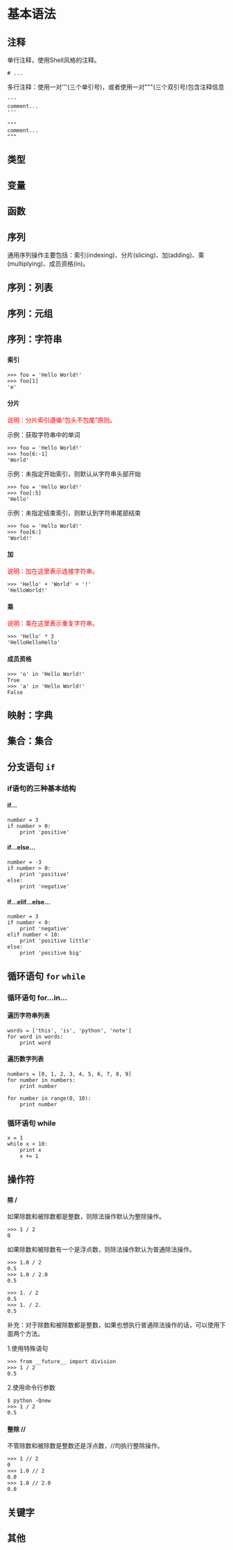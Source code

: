 # 基本语法

## 注释

单行注释，使用Shell风格的注释。

```
# ...
```

多行注释：使用一对'''(三个单引号)，或者使用一对"""(三个双引号)包含注释信息

```
'''
comment...
'''
```

```
"""
comment...
"""
```


## 类型


## 变量


## 函数


## 序列

通用序列操作主要包括：索引(indexing)、分片(slicing)、加(adding)、乘(multiplying)、成员资格(in)。


## 序列：列表


## 序列：元组


## 序列：字符串

###  

#### 索引

```
>>> foo = 'Hello World!'
>>> foo[1]
'e'
```


#### 分片

<font color="red">
说明：分片索引遵循“包头不包尾”原则。
</font>

示例：获取字符串中的单词

```
>>> foo = 'Hello World!'
>>> foo[6:-1]
'World'
```

示例：未指定开始索引，则默认从字符串头部开始

```
>>> foo = 'Hello World!'
>>> foo[:5]             
'Hello'
```

示例：未指定结束索引，则默认到字符串尾部结束

```
>>> foo = 'Hello World!'
>>> foo[6:]
'World!'
```


#### 加

<font color="red">
说明：加在这里表示连接字符串。
</font>

```
>>> 'Hello' + 'World' + '!'
'HelloWorld!'
```


#### 乘

<font color="red">
说明：乘在这里表示重复字符串。
</font>

```
>>> 'Hello' * 3
'HelloHelloHello'
```


#### 成员资格

```
>>> 'o' in 'Hello World!'
True
>>> 'a' in 'Hello World!' 
False
```


## 映射：字典


## 集合：集合


## 分支语句 `if`

### if语句的三种基本结构

#### if...

```
number = 3
if number > 0:
    print 'positive'
```


#### if...else...

```
number = -3
if number > 0:
    print 'positive'
else:
    print 'negative'
```


#### if...elif...else...

```
number = 3
if number < 0:
    print 'negative'
elif number < 10:
    print 'positive little'
else:
    print 'positive big'
```


## 循环语句 `for` `while`

### 循环语句 for...in...

#### 遍历字符串列表

```
words = ['this', 'is', 'python', 'note']
for word in words:
    print word
```


#### 遍历数字列表

```
numbers = [0, 1, 2, 3, 4, 5, 6, 7, 8, 9]
for number in numbers:
    print number
```

```
for number in range(0, 10):
    print number
```


### 循环语句 while

```
x = 1
while x < 10:
    print x
    x += 1
```


## 操作符

###  

#### 除 /

如果除数和被除数都是整数，则除法操作默认为整除操作。

```
>>> 1 / 2
0
```

如果除数和被除数有一个是浮点数，则除法操作默认为普通除法操作。

```
>>> 1.0 / 2
0.5
>>> 1.0 / 2.0
0.5
```
```
>>> 1. / 2
0.5
>>> 1. / 2.
0.5
```

补充：对于除数和被除数都是整数，如果也想执行普通除法操作的话，可以使用下面两个方法。

1.使用特殊语句

```
>>> from __future__ import division
>>> 1 / 2
0.5
```

2.使用命令行参数

```
$ python -Qnew
>>> 1 / 2
0.5
```

#### 整除 //

不管除数和被除数是整数还是浮点数，//均执行整除操作。

```
>>> 1 // 2
0
>>> 1.0 // 2
0.0
>>> 1.0 // 2.0
0.0
```


## 关键字


## 其他

